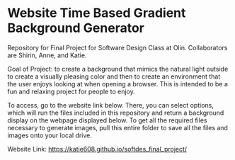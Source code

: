 # Website Time Based Gradient Background Generator
Repository for Final Project for Software Design Class at Olin. Collaborators are Shirin, Anne, and Katie. 

Goal of Project: to create a background that mimics the natural light outside to create a visually pleasing color and then to create an environment that the user enjoys looking at when opening a browser. This is intended to be a fun and relaxing project for people to enjoy.

To access, go to the website link below. There, you can select options, which will run the files included in this repository and return a background display on the webpage displayed below. To get all the required files necessary to generate images, pull this entire folder to save all the files and images onto your local drive. 

Website Link: https://katie608.github.io/softdes_final_project/ 
